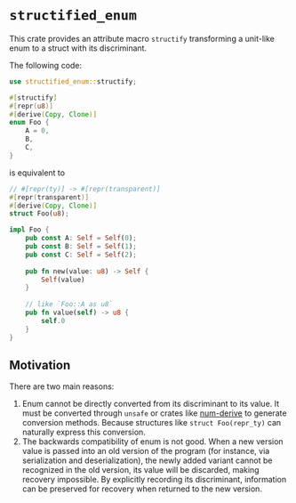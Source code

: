 # `structified_enum`

This crate provides an attribute macro `structify` transforming a unit-like enum to a struct with its discriminant.

The following code:

```rust
use structified_enum::structify;

#[structify]
#[repr(u8)]
#[derive(Copy, Clone)]
enum Foo {
    A = 0,
    B,
    C,
}
```

is equivalent to

```rust
// #[repr(ty)] -> #[repr(transparent)]
#[repr(transparent)] 
#[derive(Copy, Clone)]
struct Foo(u8);

impl Foo {
    pub const A: Self = Self(0);
    pub const B: Self = Self(1);
    pub const C: Self = Self(2);
    
    pub fn new(value: u8) -> Self {
        Self(value)
    }
    
    // like `Foo::A as u8`
    pub fn value(self) -> u8 {
        self.0
    }
}
```

## Motivation

There are two main reasons:

1. Enum cannot be directly converted from its discriminant to its value. 
   It must be converted through `unsafe` or crates like [num-derive](https://crates.io/crates/num-derive) to generate conversion methods. 
   Because structures like `struct Foo(repr_ty)` can naturally express this conversion.
2. The backwards compatibility of enum is not good. 
   When a new version value is passed into an old version of the program (for instance, via serialization and deserialization), 
   the newly added variant cannot be recognized in the old version, its value will be discarded, making recovery impossible. 
   By explicitly recording its discriminant, information can be preserved for recovery when returned to the new version.

